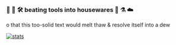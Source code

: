 ### 🧰 🔧 🛠️ beating tools into housewares  🍳 ⚗️ ☁️

o that this too-solid text would melt thaw & resolve itself into a dew 

[![stats](https://github-readme-stats.vercel.app/api?username=disconcision)](https://github.com/disconcision/github-readme-stats)

<!--
**disconcision/disconcision** is a ✨ _special_ ✨ repository because its `README.md` (this file) appears on your GitHub profile.

Here are some ideas to get you started:

- 🔭 I’m currently working on ...
- 🌱 I’m currently learning ...
- 👯 I’m looking to collaborate on ...
- 🤔 I’m looking for help with ...
- 💬 Ask me about ...
- 📫 How to reach me: ...
- 😄 Pronouns: ...
- ⚡ Fun fact: ...
-->
